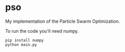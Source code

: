 # pso

My implementation of the Particle Swarm Optimization.

To run the code you'll need numpy.

```
pip install numpy
python main.py
```
